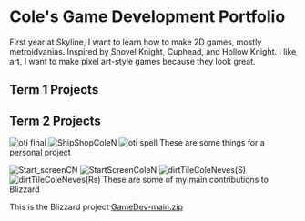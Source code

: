 # Cole's Game Development Portfolio
First year at Skyline, I want to learn how to make 2D games, mostly metroidvanias.
Inspired by Shovel Knight, Cuphead, and Hollow Knight.
I like art, I want to make pixel art-style games because they look great.

## Term 1 Projects

## Term 2 Projects
![oti final](https://github.com/user-attachments/assets/ca43341f-4e33-4c73-b427-68d4b6de143b)
![ShipShopColeN](https://github.com/user-attachments/assets/c6ab15be-e418-4c0c-9e7a-ef2f90a2206a)
![oti spell](https://github.com/user-attachments/assets/63f2b78d-818a-45ed-b97c-f7509b6750d5)
These are some things for a personal project

![Start_screenCN](https://github.com/user-attachments/assets/def77720-eac8-4116-b5ab-25f233231a77)
![StartScreenColeN](https://github.com/user-attachments/assets/aa793adc-199b-43ca-a638-ff91f96ad4ee)
![dirtTileColeNeves(S)](https://github.com/user-attachments/assets/e3ffb39f-c4c1-4216-98dd-83002cfa71db)
![dirtTileColeNeves(Rs)](https://github.com/user-attachments/assets/12c14679-e778-456e-b6f7-358e80599ca2)
These are some of my main contributions to Blizzard

This is the Blizzard project
[GameDev-main.zip](https://github.com/user-attachments/files/18184254/GameDev-main.zip)
